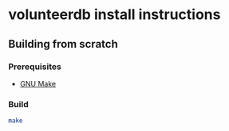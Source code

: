# volunteerdb install instructions

## Building from scratch

### Prerequisites

- [GNU Make](https://www.gnu.org/software/make/)

### Build

```bash
make
```
